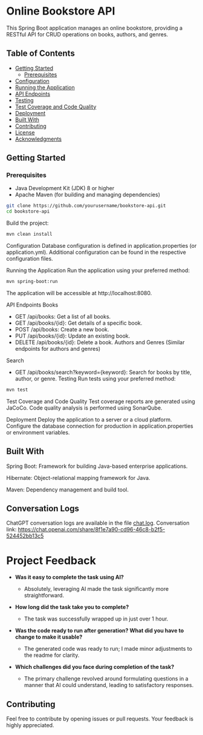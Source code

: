 # Online Bookstore API

This Spring Boot application manages an online bookstore, providing a RESTful API for CRUD operations on books, authors, and genres.

## Table of Contents

- [Getting Started](#getting-started)
    - [Prerequisites](#prerequisites)
- [Configuration](#configuration)
- [Running the Application](#running-the-application)
- [API Endpoints](#api-endpoints)
- [Testing](#testing)
- [Test Coverage and Code Quality](#test-coverage-and-code-quality)
- [Deployment](#deployment)
- [Built With](#built-with)
- [Contributing](#contributing)
- [License](#license)
- [Acknowledgments](#acknowledgments)

## Getting Started

### Prerequisites

- Java Development Kit (JDK) 8 or higher
- Apache Maven (for building and managing dependencies)

```bash
git clone https://github.com/yourusername/bookstore-api.git
cd bookstore-api
```
Build the project:
```bash
mvn clean install
```
Configuration
Database configuration is defined in application.properties (or application.yml).
Additional configuration can be found in the respective configuration files.

Running the Application
Run the application using your preferred method:

```bash
mvn spring-boot:run
```
The application will be accessible at http://localhost:8080.

API Endpoints
Books
* GET /api/books: Get a list of all books.
* GET /api/books/{id}: Get details of a specific book.
* POST /api/books: Create a new book.
* PUT /api/books/{id}: Update an existing book.
* DELETE /api/books/{id}: Delete a book.
Authors and Genres
(Similar endpoints for authors and genres)

Search
* GET /api/books/search?keyword={keyword}: Search for books by title, author, or genre.
Testing
Run tests using your preferred method:
```bash
mvn test
```

Test Coverage and Code Quality
Test coverage reports are generated using JaCoCo.
Code quality analysis is performed using SonarQube.

Deployment
Deploy the application to a server or a cloud platform.
Configure the database connection for production in application.properties or environment variables.

## Built With

Spring Boot: Framework for building Java-based enterprise applications.

Hibernate: Object-relational mapping framework for Java.

Maven: Dependency management and build tool.

## Conversation Logs

ChatGPT conversation logs are available in the file [chat.log](src/main/resources/chat.log).
Conversation link: https://chat.openai.com/share/8f1e7a90-cd96-46c8-b2f5-524452bb13c5

# Project Feedback

- **Was it easy to complete the task using AI?**
    - Absolutely, leveraging AI made the task significantly more straightforward.

- **How long did the task take you to complete?**
    - The task was successfully wrapped up in just over 1 hour.

- **Was the code ready to run after generation? What did you have to change to make it usable?**
    - The generated code was ready to run; I made minor adjustments to the readme for clarity.

- **Which challenges did you face during completion of the task?**
    - The primary challenge revolved around formulating questions in a manner that AI could understand, leading to satisfactory responses.

## Contributing
Feel free to contribute by opening issues or pull requests. Your feedback is highly appreciated.